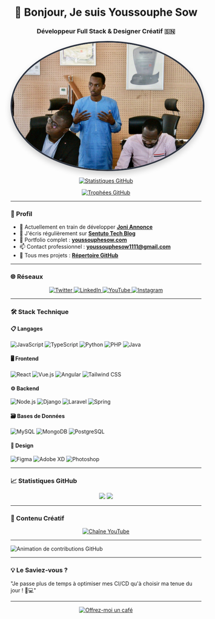 <h1 align="center">👋 Bonjour, Je suis Youssouphe Sow</h1>
<h3 align="center">Développeur Full Stack & Designer Créatif 🇸🇳</h3>

<div align="center">
  <img 
    src="youssouphesow.jpg" 
    alt="Youssouphe Sow en conférence" 
    style="border-radius: 50%; border: 4px solid #2E3440; box-shadow: 0 8px 16px rgba(0,0,0,0.2); transition: transform 0.3s ease;" 
    onmouseover="this.style.transform='scale(1.05)'" 
    onmouseout="this.style.transform='scale(1)'"
  >
</div>

<p align="center">
  <a href="https://git.io/streak-stats">
    <img src="https://streak-stats.demolab.com?user=youssouphesow&theme=dark&locale=fr" alt="Statistiques GitHub" />
  </a>
</p>

<p align="center">
  <a href="https://github.com/youssouphesow/github-profile-trophy">
    <img src="https://github-profile-trophy.vercel.app/?username=youssouphesow&theme=onedark&margin-w=15" alt="Trophées GitHub" width="800"/>
  </a>
</p>

---

### 📍 Profil

- 🔭 Actuellement en train de développer **[Joni Annonce](https://annonces.joni.sn)**
- 📝 J'écris régulièrement sur **[Sentuto Tech Blog](https://www.sentuto.com)**
- 🎨 Portfolio complet : **[youssouphesow.com](https://www.youssouphesow.com)**
- 📫 Contact professionnel : **youssouphesow1111@gmail.com**
- 🚀 Tous mes projets : **[Répertoire GitHub](https://github.com/Youssouphe-sow?tab=repositories)**

---

### 🌐 Réseaux

<p align="center">
  <a href="https://twitter.com/youssouphs">
    <img src="https://img.shields.io/badge/Twitter-1DA1F2?logo=twitter&logoColor=white&style=for-the-badge" alt="Twitter"/>
  </a>
  <a href="https://linkedin.com/in/youssouphesow">
    <img src="https://img.shields.io/badge/LinkedIn-0077B5?logo=linkedin&logoColor=white&style=for-the-badge" alt="LinkedIn"/>
  </a>
  <a href="https://youtube.com/pdgtutoriel">
    <img src="https://img.shields.io/badge/YouTube-FF0000?logo=youtube&logoColor=white&style=for-the-badge" alt="YouTube"/>
  </a>
  <a href="https://instagram.com/youssouphe__sow">
    <img src="https://img.shields.io/badge/Instagram-E4405F?logo=instagram&logoColor=white&style=for-the-badge" alt="Instagram"/>
  </a>
</p>

---

### 🛠 Stack Technique

#### 📋 Langages
![JavaScript](https://img.shields.io/badge/-JavaScript-F7DF1E?logo=javascript&logoColor=black)
![TypeScript](https://img.shields.io/badge/-TypeScript-3178C6?logo=typescript&logoColor=white)
![Python](https://img.shields.io/badge/-Python-3776AB?logo=python&logoColor=white)
![PHP](https://img.shields.io/badge/-PHP-777BB4?logo=php&logoColor=white)
![Java](https://img.shields.io/badge/-Java-007396?logo=java&logoColor=white)

#### 🖥 Frontend
![React](https://img.shields.io/badge/-React-61DAFB?logo=react&logoColor=black)
![Vue.js](https://img.shields.io/badge/-Vue.js-4FC08D?logo=vuedotjs&logoColor=white)
![Angular](https://img.shields.io/badge/-Angular-DD0031?logo=angular&logoColor=white)
![Tailwind CSS](https://img.shields.io/badge/-Tailwind%20CSS-06B6D4?logo=tailwind-css&logoColor=white)

#### ⚙ Backend
![Node.js](https://img.shields.io/badge/-Node.js-339933?logo=node.js&logoColor=white)
![Django](https://img.shields.io/badge/-Django-092E20?logo=django&logoColor=white)
![Laravel](https://img.shields.io/badge/-Laravel-FF2D20?logo=laravel&logoColor=white)
![Spring](https://img.shields.io/badge/-Spring-6DB33F?logo=spring&logoColor=white)

#### 🗃 Bases de Données
![MySQL](https://img.shields.io/badge/-MySQL-4479A1?logo=mysql&logoColor=white)
![MongoDB](https://img.shields.io/badge/-MongoDB-47A248?logo=mongodb&logoColor=white)
![PostgreSQL](https://img.shields.io/badge/-PostgreSQL-4169E1?logo=postgresql&logoColor=white)

#### 🎨 Design
![Figma](https://img.shields.io/badge/-Figma-F24E1E?logo=figma&logoColor=white)
![Adobe XD](https://img.shields.io/badge/-Adobe%20XD-FF61F6?logo=adobe-xd&logoColor=white)
![Photoshop](https://img.shields.io/badge/-Photoshop-31A8FF?logo=adobe-photoshop&logoColor=white)

---

### 📈 Statistiques GitHub

<p align="center">
  <img height="180em" src="https://github-readme-stats.vercel.app/api?username=youssouphesow&show_icons=true&theme=dark&locale=fr"/>
  <img height="180em" src="https://github-readme-stats.vercel.app/api/top-langs/?username=youssouphesow&layout=compact&theme=dark&locale=fr"/>
</p>

---

### 🎥 Contenu Créatif
<p align="center">
  <a href="https://www.youtube.com/c/pdgtutoriel">
    <img src="https://img.shields.io/badge/-Tutoriels%20YouTube-FF0000?logo=youtube&logoColor=white&style=for-the-badge" alt="Chaîne YouTube"/>
  </a>
</p>

---

<picture>
  <source
    media="(prefers-color-scheme: dark)"
    srcset="https://youssouphesow.github.io/youssouphesow/github-contribution-grid-snake-dark.svg"
  >
  <source
    media="(prefers-color-scheme: light)"
    srcset="https://youssouphesow.github.io/youssouphesow/github-contribution-grid-snake.svg"
  >
  <img
    alt="Animation de contributions GitHub"
    src="https://youssouphesow.github.io/youssouphesow/github-contribution-grid-snake.svg"
  >
</picture>

---

### 💡 Le Saviez-vous ?
"Je passe plus de temps à optimiser mes CI/CD qu'à choisir ma tenue du jour ! 👨💻"

---

<p align="center">
  <a href="https://www.buymeacoffee.com/youssouphesow">
    <img src="https://cdn.buymeacoffee.com/buttons/v2/default-yellow.png" height="50" alt="Offrez-moi un café"/>
  </a>
</p>